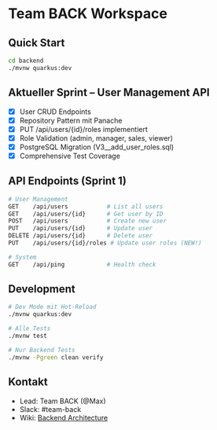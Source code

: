 # Team BACK Workspace

## Quick Start
```bash
cd backend
./mvnw quarkus:dev
```

## Aktueller Sprint – User Management API
- [x] User CRUD Endpoints  
- [x] Repository Pattern mit Panache
- [x] PUT /api/users/{id}/roles implementiert
- [x] Role Validation (admin, manager, sales, viewer)
- [x] PostgreSQL Migration (V3__add_user_roles.sql)
- [x] Comprehensive Test Coverage

## API Endpoints (Sprint 1)
```bash
# User Management
GET    /api/users           # List all users
GET    /api/users/{id}      # Get user by ID  
POST   /api/users           # Create new user
PUT    /api/users/{id}      # Update user
DELETE /api/users/{id}      # Delete user
PUT    /api/users/{id}/roles # Update user roles (NEW!)

# System
GET    /api/ping            # Health check
```

## Development
```bash
# Dev Mode mit Hot-Reload
./mvnw quarkus:dev

# Alle Tests
./mvnw test

# Nur Backend Tests
./mvnw -Pgreen clean verify
```

## Kontakt
- Lead: Team BACK (@Max)
- Slack: #team-back
- Wiki: [Backend Architecture](/docs/features/docs/adr/)